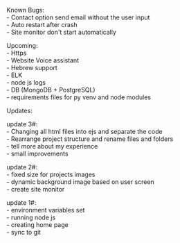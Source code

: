 Known Bugs:  
	- Contact option send email without the user input  
	- Auto restart after crash  
	- Site monitor don't start automatically  

Upcoming:  
	- Https  
	- Website Voice assistant  
	- Hebrew support  
	- ELK  
	- node js logs  
	- DB (MongoDB + PostgreSQL)  
	- requirements files for py venv and node modules


Updates:  

update 3#:  
    - Changing all html files into ejs and separate the code  
    - Rearrange project structure and rename files and folders   
    - tell more about my experience  
    - small improvements  

update 2#:  
	- fixed size for projects images  
	- dynamic background image based on user screen  
	- create site monitor   

update 1#:  
	- environment variables set  
	- running node js  
	- creating home page  
	- sync to git  
	